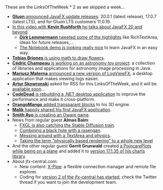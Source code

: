 These are the LinksOfTheWeek * 2 as we skipped a week...

* [**Gluon** announced JavaFX update releases](https://twitter.com/GluonHQ/status/1649078581887205377): 20.0.1 (latest release), 17.0.7 (latest LTS), and for Gluon LTS customers 11.0.19.
* [In this video with **Kevin Rushforth** he talks about JavaFX 20 and beyond](https://www.youtube.com/watch?v=f8TOo8TL4-k).
    * [**Dirk Lemmermann** tweeted some of the highlights](https://twitter.com/dlemmermann/status/1648267569663492096) like RichTextArea, ideas for future releases,...
    * [The Notebook demo is looking really nice](https://youtu.be/f8TOo8TL4-k?t=1240) to learn JavaFX in an easy way.
* [**Tobias Briones** is using math to draw flowers](https://twitter.com/tobiasbriones_/status/1648576020293771265).
* [**Cédric Champeau** is working on an astronomy toy project](https://mastodon.xyz/@melix/110202202449191947): a collection of libraries and applications for astronomy image processing in Java.
* [**Mariusz Materna** announced a new version of LogViewFX](https://twitter.com/MariuszMaterna/status/1645901773515939841), a desktop application that makes viewing logs easier.
* [**Artur Skowronski**](https://twitter.com/ArturSkowronski/status/1645421150883786753) asked for RSS for this LinksOfTheWeek, and it will be [available soon](https://github.com/dlsc-software-consulting-gmbh/jfxcentral-data/pull/231)...
* [**CodeDead** is rebuilding a .NET desktop application](https://twitter.com/C0DEDEAD/status/1645201801589710848) to improve the performance and make it cross-platform.
* [**OrangoMango** added transparant blocks](https://twitter.com/orango_mango/status/1645098431046725640) to his 3D engine.
* [**Malik** happily shared his first JavaFX application](https://twitter.com/MalikHmaida/status/1649140308796403714).
* [**Smith Ayo** is creating an Oware game](https://twitter.com/timeline_code/status/1646933681057964048).
* News from regular guest **Almas Baim**:
  * [FXGL is also catching the Stable Diffusion train](https://twitter.com/AlmasBaim/status/1649067406877155330).
  * [Combining a black hole with a rasengan](https://twitter.com/AlmasBaim/status/1648769210175086604).
  * [Messing around with a TextArea and physics](https://twitter.com/AlmasBaim/status/1646896969783156736).
  * [Taking the term "physically based rendering" to a whole new level](https://twitter.com/AlmasBaim/status/1645908147217870848)
* And the other regular guest **Gerrit Grunwald** created [a PoincarePlots while being on a plane](https://twitter.com/hansolo_/status/1648381819052589056) and added it to [version 17.1.35 of his charts library](https://twitter.com/hansolo_/status/1648383683202523141).
* About jfx-central.com:
  * New content: [X-Pipe](https://www.jfx-central.com/real_world/xpipe): a flexible connection manager and remote file explorer.
  * Coding for [version 2 of the jfx-central has started](https://twitter.com/dlemmermann/status/1646587048957018119), check the Twitter thread if you want to join the development team.